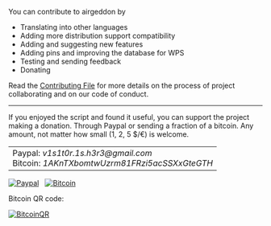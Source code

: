 You can contribute to airgeddon by

- Translating into other languages
- Adding more distribution support compatibility
- Adding and suggesting new features
- Adding pins and improving the database for WPS
- Testing and sending feedback
- Donating

Read the [Contributing File] for more details on the process of project collaborating and on our code of conduct.

***

If you enjoyed the script and found it useful, you can support the project making a donation. Through Paypal or sending a fraction of a bitcoin. Any amount, not matter how small (1, 2, 5 $/€) is welcome.

<table>
  <tr>
    <td>
      Paypal: <em>v1s1t0r.1s.h3r3&#64;gmail.com</em> <br/>
      Bitcoin: <em>1AKnTXbomtwUzrm81FRzi5acSSXxGteGTH</em>
    </td>
  </tr>
</table>

[![Paypal][Paypal]](https://www.paypal.com/cgi-bin/webscr?cmd=_s-xclick&hosted_button_id=7ELM486P7XKKG)
&nbsp;
[![Bitcoin][Bitcoin]](https://blockchain.info/address/1AKnTXbomtwUzrm81FRzi5acSSXxGteGTH)

Bitcoin QR code:

[![BitcoinQR][BitcoinQR]](https://blockchain.info/address/1AKnTXbomtwUzrm81FRzi5acSSXxGteGTH)

<!-- Images -->
[Paypal]: https://raw.githubusercontent.com/v1s1t0r1sh3r3/airgeddon/master/imgs/banners/paypal_donate.png "Show me the money!"
[Bitcoin]: https://raw.githubusercontent.com/v1s1t0r1sh3r3/airgeddon/master/imgs/banners/bitcoin_donate.png "Show me the money!"
[BitcoinQR]: https://raw.githubusercontent.com/v1s1t0r1sh3r3/airgeddon/master/imgs/banners/bitcoin_qr.png "Show me the money!"

[Contributing File]: https://github.com/v1s1t0r1sh3r3/airgeddon/blob/master/CONTRIBUTING.md